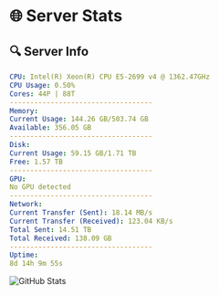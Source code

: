 # 🌐 Server Stats
## 🔍 Server Info
```yaml
CPU: Intel(R) Xeon(R) CPU E5-2699 v4 @ 1362.47GHz
CPU Usage: 0.50%
Cores: 44P | 88T
-----------------------------------
Memory:
Current Usage: 144.26 GB/503.74 GB
Available: 356.05 GB
-----------------------------------
Disk:
Current Usage: 59.15 GB/1.71 TB
Free: 1.57 TB
-----------------------------------
GPU:
No GPU detected
-----------------------------------
Network:
Current Transfer (Sent): 18.14 MB/s
Current Transfer (Received): 123.04 KB/s
Total Sent: 14.51 TB
Total Received: 138.09 GB
-----------------------------------
Uptime:
8d 14h 9m 55s
```
![GitHub Stats](https://img.shields.io/badge/Updated-2025-03-16_11:32:44-blue)